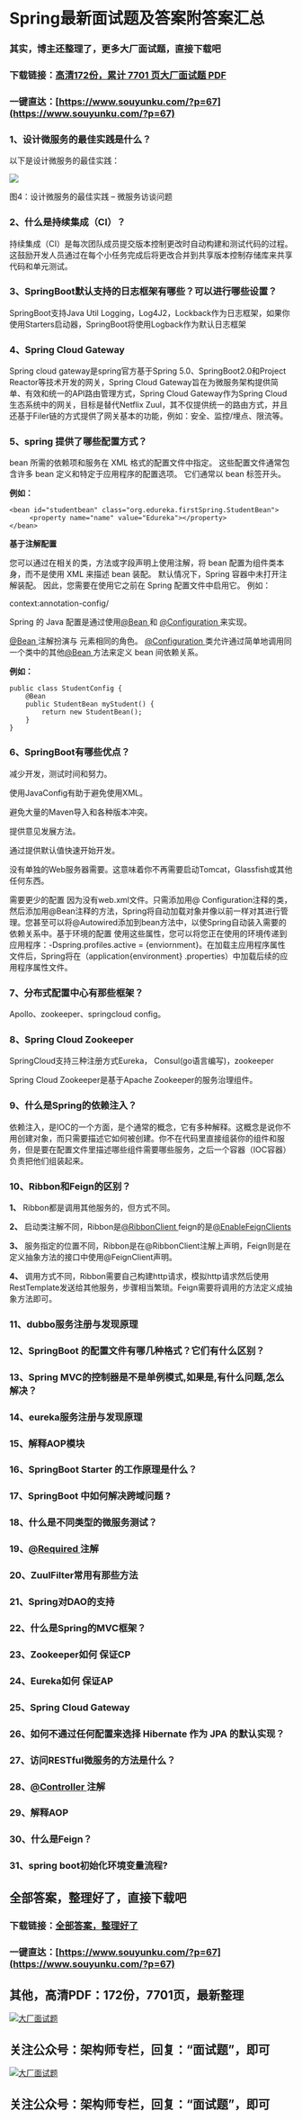 # Spring最新面试题及答案附答案汇总

### 其实，博主还整理了，更多大厂面试题，直接下载吧

### 下载链接：[高清172份，累计 7701 页大厂面试题  PDF](https://www.souyunku.com/?p=67)

### 一键直达：[https://www.souyunku.com/?p=67](https://www.souyunku.com/?p=67)



### 1、设计微服务的最佳实践是什么？

以下是设计微服务的最佳实践：

![](https://gitee.com/souyunkutech/souyunku-home/raw/master/images/souyunku-web/2019/08/0816/01/img_4.png#alt=img%5C_4.png)

图4：设计微服务的最佳实践 – 微服务访谈问题


### 2、什么是持续集成（CI）？

持续集成（CI）是每次团队成员提交版本控制更改时自动构建和测试代码的过程。这鼓励开发人员通过在每个小任务完成后将更改合并到共享版本控制存储库来共享代码和单元测试。


### 3、SpringBoot默认支持的日志框架有哪些？可以进行哪些设置？

SpringBoot支持Java Util Logging，Log4J2，Lockback作为日志框架，如果你使用Starters启动器，SpringBoot将使用Logback作为默认日志框架


### 4、Spring Cloud Gateway

Spring cloud gateway是spring官方基于Spring 5.0、SpringBoot2.0和Project Reactor等技术开发的网关，Spring Cloud Gateway旨在为微服务架构提供简单、有效和统一的API路由管理方式，Spring Cloud Gateway作为Spring Cloud生态系统中的网关，目标是替代Netflix Zuul，其不仅提供统一的路由方式，并且还基于Filer链的方式提供了网关基本的功能，例如：安全、监控/埋点、限流等。


### 5、spring 提供了哪些配置方式？

bean 所需的依赖项和服务在 XML 格式的配置文件中指定。 这些配置文件通常包含许多 bean 定义和特定于应用程序的配置选项。 它们通常以 bean 标签开头。

**例如：**

```
<bean id="studentbean" class="org.edureka.firstSpring.StudentBean">
     <property name="name" value="Edureka"></property>
</bean>
```

**基于注解配置**

您可以通过在相关的类，方法或字段声明上使用注解，将 bean 配置为组件类本身，而不是使用 XML 来描述 bean 装配。 默认情况下，Spring 容器中未打开注解装配。 因此，您需要在使用它之前在 Spring 配置文件中启用它。 例如：

context:annotation-config/

Spring 的 Java 配置是通过使用[@Bean ](/Bean ) 和 [@Configuration ](/Configuration ) 来实现。

[@Bean ](/Bean ) 注解扮演与 元素相同的角色。 [@Configuration ](/Configuration ) 类允许通过简单地调用同一个类中的其他[@Bean ](/Bean ) 方法来定义 bean 间依赖关系。

**例如：**

```
public class StudentConfig {
    @Bean
    public StudentBean myStudent() {
        return new StudentBean();
    }
}
```


### 6、SpringBoot有哪些优点？

减少开发，测试时间和努力。

使用JavaConfig有助于避免使用XML。

避免大量的Maven导入和各种版本冲突。

提供意见发展方法。

通过提供默认值快速开始开发。

没有单独的Web服务器需要。这意味着你不再需要启动Tomcat，Glassfish或其他任何东西。

需要更少的配置 因为没有web.xml文件。只需添加用@ Configuration注释的类，然后添加用@Bean注释的方法，Spring将自动加载对象并像以前一样对其进行管理。您甚至可以将@Autowired添加到bean方法中，以使Spring自动装入需要的依赖关系中。基于环境的配置 使用这些属性，您可以将您正在使用的环境传递到应用程序：-Dspring.profiles.active = {enviornment}。在加载主应用程序属性文件后，Spring将在（application{environment} .properties）中加载后续的应用程序属性文件。


### 7、分布式配置中心有那些框架？

Apollo、zookeeper、springcloud config。


### 8、Spring Cloud Zookeeper

SpringCloud支持三种注册方式Eureka， Consul(go语言编写)，zookeeper

Spring Cloud Zookeeper是基于Apache Zookeeper的服务治理组件。


### 9、什么是Spring的依赖注入？

依赖注入，是IOC的一个方面，是个通常的概念，它有多种解释。这概念是说你不用创建对象，而只需要描述它如何被创建。你不在代码里直接组装你的组件和服务，但是要在配置文件里描述哪些组件需要哪些服务，之后一个容器（IOC容器）负责把他们组装起来。


### 10、Ribbon和Feign的区别？

**1、** Ribbon都是调用其他服务的，但方式不同。

**2、** 启动类注解不同，Ribbon是[@RibbonClient ](/RibbonClient ) feign的是[@EnableFeignClients ](/EnableFeignClients )

**3、** 服务指定的位置不同，Ribbon是在@RibbonClient注解上声明，Feign则是在定义抽象方法的接口中使用@FeignClient声明。

**4、** 调用方式不同，Ribbon需要自己构建http请求，模拟http请求然后使用RestTemplate发送给其他服务，步骤相当繁琐。Feign需要将调用的方法定义成抽象方法即可。


### 11、dubbo服务注册与发现原理
### 12、SpringBoot 的配置文件有哪几种格式？它们有什么区别？
### 13、Spring MVC的控制器是不是单例模式,如果是,有什么问题,怎么解决？
### 14、eureka服务注册与发现原理
### 15、解释AOP模块
### 16、SpringBoot Starter 的工作原理是什么？
### 17、SpringBoot 中如何解决跨域问题 ?
### 18、什么是不同类型的微服务测试？
### 19、[@Required ](/Required ) 注解
### 20、ZuulFilter常用有那些方法
### 21、Spring对DAO的支持
### 22、什么是Spring的MVC框架？
### 23、Zookeeper如何 保证CP
### 24、Eureka如何 保证AP
### 25、Spring Cloud Gateway
### 26、如何不通过任何配置来选择 Hibernate 作为 JPA 的默认实现？
### 27、访问RESTful微服务的方法是什么？
### 28、[@Controller ](/Controller ) 注解
### 29、解释AOP
### 30、什么是Feign？
### 31、spring boot初始化环境变量流程?




## 全部答案，整理好了，直接下载吧

### 下载链接：[全部答案，整理好了](https://www.souyunku.com/?p=67)

### 一键直达：[https://www.souyunku.com/?p=67](https://www.souyunku.com/?p=67)


## 其他，高清PDF：172份，7701页，最新整理

[![大厂面试题](https://www.souyunku.com/wp-content/uploads/weixin/mst.png "大厂面试题")](https://souyunku.lanzous.com/b0alp9b9g "大厂面试题")

## 关注公众号：架构师专栏，回复：“面试题”，即可

[![大厂面试题](https://www.souyunku.com/wp-content/uploads/weixin/jiagoushi.png "架构师专栏")](https://souyunku.lanzous.com/b0alp9b9g "架构师专栏")

## 关注公众号：架构师专栏，回复：“面试题”，即可
